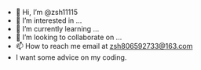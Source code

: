 - 👋 Hi, I’m @zsh11115
- 👀 I’m interested in ...
- 🌱 I’m currently learning ...
- 💞️ I’m looking to collaborate on ...
- 📫 How to reach me email at zsh806592733@163.com
- I want some advice on my coding.
<!---
zsh11115/zsh11115 is a ✨ special ✨ repository because its `README.md` (this file) appears on your GitHub profile.
You can click the Preview link to take a look at your changes.
--->
